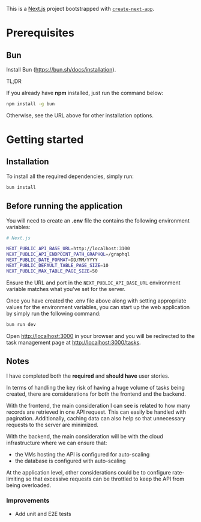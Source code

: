 This is a [Next.js](https://nextjs.org/) project bootstrapped with [`create-next-app`](https://github.com/vercel/next.js/tree/canary/packages/create-next-app).

# Prerequisites

## Bun

Install Bun (https://bun.sh/docs/installation).

TL;DR

If you already have **npm** installed, just run the command below:

```bash
npm install -g bun
```

Otherwise, see the URL above for other installation options.

# Getting started

## Installation

To install all the required dependencies, simply run:

```bash
bun install
```

## Before running the application

You will need to create an **.env** file the contains the following environment variables:

```bash
# Next.js

NEXT_PUBLIC_API_BASE_URL=http://localhost:3100
NEXT_PUBLIC_API_ENDPOINT_PATH_GRAPHQL=/graphql
NEXT_PUBLIC_DATE_FORMAT=DD/MM/YYYY
NEXT_PUBLIC_DEFAULT_TABLE_PAGE_SIZE=10
NEXT_PUBLIC_MAX_TABLE_PAGE_SIZE=50
```

Ensure the URL and port in the `NEXT_PUBLIC_API_BASE_URL` environment variable matches what you've set for the server.

Once you have created the .env file above along with setting appropriate values for the environment variables, you can start up the web application by simply run the following command:

```bash
bun run dev
```

Open [http://localhost:3000](http://localhost:3000) in your browser and you will be redirected to the task management page at [http://localhost:3000/tasks](http://localhost:3000/tasks).

## Notes

I have completed both the **required** and **should have** user stories.

In terms of handling the key risk of having a huge volume of tasks being created, there are considerations for both the frontend and the backend.

With the frontend, the main consideration I can see is related to how many records are retrieved in one API request. This can easily be handled with pagination. Additionally, caching data can also help so that unnecessary requests to the server are minimized.

With the backend, the main consideration will be with the cloud infrastructure where we can ensure that:

- the VMs hosting the API is configured for auto-scaling
- the database is configured with auto-scaling

At the application level, other considerations could be to configure rate-limiting so that excessive requests can be throttled to keep the API from being overloaded.

### Improvements

- Add unit and E2E tests